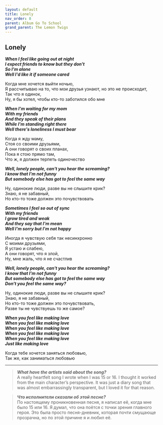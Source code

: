 ```yaml
---  
layout: default  
title: Lonely
nav_order: 8  
parent: Album Go To School  
grand_parent: The Lemon Twigs  
---  
```


## **Lonely**

**_When I feel like going out at night  
I expect friends to know but they don't  
So I'm alone  
Well I'd like it if someone cared_**  

Когда мне хочется выйти ночью,  
Я рассчитываю на то, что мои друзья узнают, но это не происходит,  
Так что я одинок,  
Ну, я бы хотел, чтобы кто-то заботился обо мне  

**_When I'm waiting for my mom  
With my friends  
And they speak of their plans  
While I'm standing right there  
Well there's loneliness I must bear_**  

Когда я жду маму,  
Стоя со своими друзьями,  
А они говорят о своих планах,  
Пока я стою прямо там,  
Что ж, я должен терпеть одиночество  

**_Well, lonely people, can't you hear the screaming?  
I know that I'm not funny  
But somebody else has got to feel the same way_**  

Ну, одинокие люди, разве вы не слышите крик?  
Знаю, я не забавный,  
Но кто-то тоже должен это почувствовать  

**_Sometimes I feel so out of sync  
With my friends  
I grow tired and weak  
And they say that I'm mean  
Well I'm sorry but I'm not happy_**  

Иногда я чувствую себя так несинхронно  
С моими друзьями,  
Я устаю и слабею,  
А они говорят, что я злой,  
Ну, мне жаль, что я не счастлив  

**_Well, lonely people, can't you hear the screaming?  
I know that I'm not funny  
But somebody else has got to feel the same way  
Don't you feel the same way?_**  

Ну, одинокие люди, разве вы не слышите крик?  
Знаю, я не забавный,  
Но кто-то тоже должен это почувствовать,  
Разве ты не чувствуешь то же самое?  

**_When you feel like making love  
When you feel like making love  
When you feel like making love  
When you feel like making love  
When you feel like making love  
Just like making love_**  

Когда тебе хочется заняться любовью,  
Так же, как заниматься любовью  

- - -

> **_What have the artists said about the song?_**  
A really heartfelt song I wrote when I was 15 or 16. I thought it worked from the main character’s perspective. It was just a diary song that was almost embarrassingly transparent, but I loved it for that reason.

> **_Что исполнители сказали об этой песне?_**  
 По настоящему проникновенная песня, я написал её, когда мне было 15 или 16. Я думал, что она поётся с точки зрения главного героя. Это была просто песня-дневник, которая почти смущающе прозрачна, но по этой причине я и любил её.

